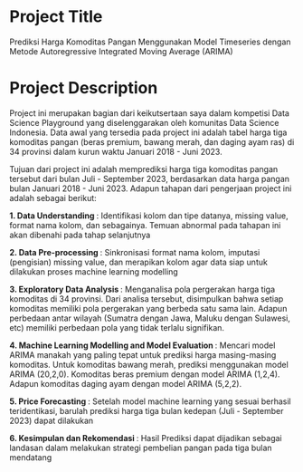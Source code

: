 # Project Title
Prediksi Harga Komoditas Pangan Menggunakan Model Timeseries dengan Metode Autoregressive Integrated Moving Average (ARIMA)

# Project Description
Project ini merupakan bagian dari keikutsertaan saya dalam kompetisi Data Science Playground yang diselenggarakan oleh komunitas Data Science Indonesia. Data awal yang tersedia pada project ini adalah tabel harga tiga komoditas pangan (beras premium, bawang merah, dan daging ayam ras) di 34 provinsi dalam kurun waktu Januari 2018 - Juni 2023.

Tujuan dari project ini adalah memprediksi harga tiga komoditas pangan tersebut dari bulan Juli - September 2023, berdasarkan data harga pangan bulan Januari 2018 - Juni 2023. Adapun tahapan dari pengerjaan project ini adalah sebagai berikut:

<b> 1. Data Understanding </b>          : Identifikasi kolom dan tipe datanya, missing value, format nama kolom, dan sebagainya. Temuan abnormal pada tahapan ini akan dibenahi pada tahap selanjutnya <br>

<b> 2. Data Pre-processing </b>         : Sinkronisasi format nama kolom, imputasi (pengisian) missing value, dan merapikan kolom agar data siap untuk dilakukan proses machine learning modelling <br>

<b> 3. Exploratory Data Analysis  </b>  : Menganalisa pola pergerakan harga tiga komoditas di 34 provinsi. Dari analisa tersebut, disimpulkan bahwa setiap komoditas memiliki pola pergerakan yang berbeda satu sama lain. Adapun perbedaan antar wilayah (Sumatra dengan Jawa, Maluku dengan Sulawesi, etc) memiliki perbedaan pola yang tidak terlalu signifikan. <br>

<b> 4. Machine Learning Modelling and Model Evaluation </b>  : Mencari model ARIMA manakah yang paling tepat untuk prediksi harga masing-masing komoditas. Untuk komoditas bawang merah, prediksi menggunakan model ARIMA (20,2,0). Komoditas  beras premium dengan model ARIMA (1,2,4). Adapun komoditas daging ayam dengan model ARIMA (5,2,2). <br>

<b> 5. Price Forecasting          </b>  : Setelah model machine learning yang sesuai berhasil teridentikasi, barulah prediksi harga tiga bulan kedepan (Juli - September 2023) dapat dilakukan <br>

<b> 6. Kesimpulan dan Rekomendasi </b>  : Hasil Prediksi dapat dijadikan sebagai landasan dalam melakukan strategi pembelian pangan pada tiga bulan mendatang <br>

